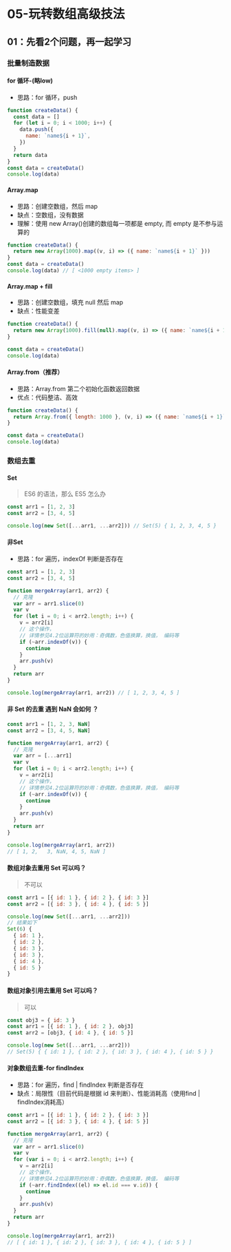 # 05-玩转数组高级技法

## 01：先看2个问题，再一起学习

### 批量制造数据

#### for 循环-(略low)

* 思路：for 循环，push

```javascript
function createData() {
  const data = []
  for (let i = 0; i < 1000; i++) {
    data.push({
      name: `name${i + 1}`,
    })
  }
  return data
}
const data = createData()
console.log(data)
```

#### Array.map

* 思路：创建空数组，然后 map
* 缺点：空数组，没有数据
* 理解：使用 new Array()创建的数组每一项都是 empty, 而 empty 是不参与运算的

```javascript
function createData() {
  return new Array(1000).map((v, i) => ({ name: `name${i + 1}` }))
}
const data = createData()
console.log(data) // [ <1000 empty items> ]
```

#### Array.map + fill

* 思路：创建空数组，填充 null 然后 map
* 缺点：性能变差

```javascript
function createData() {
  return new Array(1000).fill(null).map((v, i) => ({ name: `name${i + 1}` }))
}

const data = createData()
console.log(data)
```

#### Array.from（推荐）

* 思路：Array.from 第二个初始化函数返回数据
* 优点：代码整洁、高效

```javascript
function createData() {
  return Array.from({ length: 1000 }, (v, i) => ({ name: `name${i + 1}` }))
}

const data = createData()
console.log(data)
```

### 数组去重

#### Set

> ES6 的语法，那么 ES5 怎么办

```javascript
const arr1 = [1, 2, 3]
const arr2 = [3, 4, 5]

console.log(new Set([...arr1, ...arr2])) // Set(5) { 1, 2, 3, 4, 5 }
```

#### 非Set

* 思路：for 遍历，indexOf 判断是否存在

```javascript
const arr1 = [1, 2, 3]
const arr2 = [3, 4, 5]

function mergeArray(arr1, arr2) {
  // 克隆
  var arr = arr1.slice(0)
  var v
  for (let i = 0; i < arr2.length; i++) {
    v = arr2[i]
    // 这个操作，
    // 详情参见4.2位运算符的妙用：奇偶数，色值换算，换值， 编码等
    if (~arr.indexOf(v)) {
      continue
    }
    arr.push(v)
  }
  return arr
}

console.log(mergeArray(arr1, arr2)) // [ 1, 2, 3, 4, 5 ]
```

#### 非 Set 的去重 遇到 NaN 会如何 ？

```javascript
const arr1 = [1, 2, 3, NaN]
const arr2 = [3, 4, 5, NaN]

function mergeArray(arr1, arr2) {
  // 克隆
  var arr = [...arr1]
  var v
  for (let i = 0; i < arr2.length; i++) {
    v = arr2[i]
    // 这个操作，
    // 详情参见4.2位运算符的妙用：奇偶数，色值换算，换值， 编码等
    if (~arr.indexOf(v)) {
      continue
    }
    arr.push(v)
  }
  return arr
}

console.log(mergeArray(arr1, arr2))
// [ 1, 2,   3, NaN, 4, 5, NaN ]
```

#### 数组对象去重用 Set 可以吗？

> 不可以

```javascript
const arr1 = [{ id: 1 }, { id: 2 }, { id: 3 }]
const arr2 = [{ id: 3 }, { id: 4 }, { id: 5 }]

console.log(new Set([...arr1, ...arr2]))
// 结果如下
Set(6) {
  { id: 1 },
  { id: 2 },
  { id: 3 },
  { id: 3 },
  { id: 4 },
  { id: 5 }
}
```

#### 数组对象引用去重用 Set 可以吗？

> 可以

```javascript
const obj3 = { id: 3 }
const arr1 = [{ id: 1 }, { id: 2 }, obj3]
const arr2 = [obj3, { id: 4 }, { id: 5 }]

console.log(new Set([...arr1, ...arr2]))
// Set(5) { { id: 1 }, { id: 2 }, { id: 3 }, { id: 4 }, { id: 5 } }
```

#### 对象数组去重-for findIndex

* 思路：for 遍历，find | findIndex 判断是否存在
* 缺点：局限性（目前代码是根据 id 来判断）、性能消耗高（使用find | findIndex消耗高）

```javascript
const arr1 = [{ id: 1 }, { id: 2 }, { id: 3 }]
const arr2 = [{ id: 3 }, { id: 4 }, { id: 5 }]

function mergeArray(arr1, arr2) {
  // 克隆
  var arr = arr1.slice(0)
  var v
  for (var i = 0; i < arr2.length; i++) {
    v = arr2[i]
    // 这个操作，
    // 详情参见4.2位运算符的妙用：奇偶数，色值换算，换值， 编码等
    if (~arr.findIndex((el) => el.id === v.id)) {
      continue
    }
    arr.push(v)
  }
  return arr
}

console.log(mergeArray(arr1, arr2))
// [ { id: 1 }, { id: 2 }, { id: 3 }, { id: 4 }, { id: 5 } ]
```

